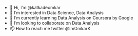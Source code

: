 - 👋 Hi, I’m @katkadeomkar
- 👀 I’m interested in Data Science, Data Analysis
- 🌱 I’m currently learning Data Analysis on Coursera by Google
- 💞️ I’m looking to collaborate on Data Analysis
- 📫 How to reach me twitter @imOmkarK

<!---
katkadeomkar/katkadeomkar is a ✨ special ✨ repository because its `README.md` (this file) appears on your GitHub profile.
You can click the Preview link to take a look at your changes.
--->
